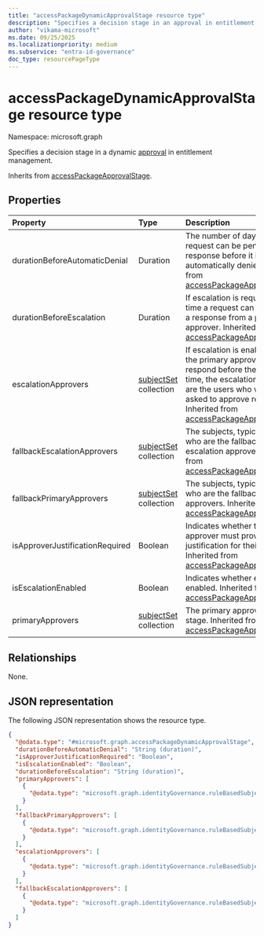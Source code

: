 ```yaml
---
title: "accessPackageDynamicApprovalStage resource type"
description: "Specifies a decision stage in an approval in entitlement management."
author: "vikama-microsoft"
ms.date: 09/25/2025
ms.localizationpriority: medium
ms.subservice: "entra-id-governance"
doc_type: resourcePageType
---
```


# accessPackageDynamicApprovalStage resource type

Namespace: microsoft.graph

Specifies a decision stage in a dynamic [approval](approval.md) in entitlement management.

Inherits from [accessPackageApprovalStage](../resources/accesspackageapprovalstage.md).


## Properties
|Property|Type|Description|
|:---|:---|:---|
|durationBeforeAutomaticDenial|Duration|The number of days that a request can be pending a response before it is automatically denied. Inherited from [accessPackageApprovalStage](../resources/accesspackageapprovalstage.md).|
|durationBeforeEscalation|Duration|If escalation is required, the time a request can be pending a response from a primary approver. Inherited from [accessPackageApprovalStage](../resources/accesspackageapprovalstage.md).|
|escalationApprovers|[subjectSet](../resources/subjectset.md) collection|If escalation is enabled and the primary approvers do not respond before the escalation time, the escalationApprovers are the users who will be asked to approve requests. Inherited from [accessPackageApprovalStage](../resources/accesspackageapprovalstage.md).|
|fallbackEscalationApprovers|[subjectSet](../resources/subjectset.md) collection|The subjects, typically users, who are the fallback escalation approvers. Inherited from [accessPackageApprovalStage](../resources/accesspackageapprovalstage.md).|
|fallbackPrimaryApprovers|[subjectSet](../resources/subjectset.md) collection|The subjects, typically users, who are the fallback primary approvers. Inherited from [accessPackageApprovalStage](../resources/accesspackageapprovalstage.md).|
|isApproverJustificationRequired|Boolean|Indicates whether the approver must provide justification for their response. Inherited from [accessPackageApprovalStage](../resources/accesspackageapprovalstage.md).|
|isEscalationEnabled|Boolean|Indicates whether escalation if enabled. Inherited from [accessPackageApprovalStage](../resources/accesspackageapprovalstage.md).|
|primaryApprovers|[subjectSet](../resources/subjectset.md) collection|The primary approvers of this stage. Inherited from [accessPackageApprovalStage](../resources/accesspackageapprovalstage.md).|

## Relationships
None.

## JSON representation
The following JSON representation shows the resource type.
<!-- {
  "blockType": "resource",
  "@odata.type": "microsoft.graph.accessPackageDynamicApprovalStage"
}
-->
``` json
{
  "@odata.type": "#microsoft.graph.accessPackageDynamicApprovalStage",
  "durationBeforeAutomaticDenial": "String (duration)",
  "isApproverJustificationRequired": "Boolean",
  "isEscalationEnabled": "Boolean",
  "durationBeforeEscalation": "String (duration)",
  "primaryApprovers": [
    {
      "@odata.type": "microsoft.graph.identityGovernance.ruleBasedSubjectSet"
    }
  ],
  "fallbackPrimaryApprovers": [
    {
      "@odata.type": "microsoft.graph.identityGovernance.ruleBasedSubjectSet"
    }
  ],
  "escalationApprovers": [
    {
      "@odata.type": "microsoft.graph.identityGovernance.ruleBasedSubjectSet"
    }
  ],
  "fallbackEscalationApprovers": [
    {
      "@odata.type": "microsoft.graph.identityGovernance.ruleBasedSubjectSet"
    }
  ]
}
```

